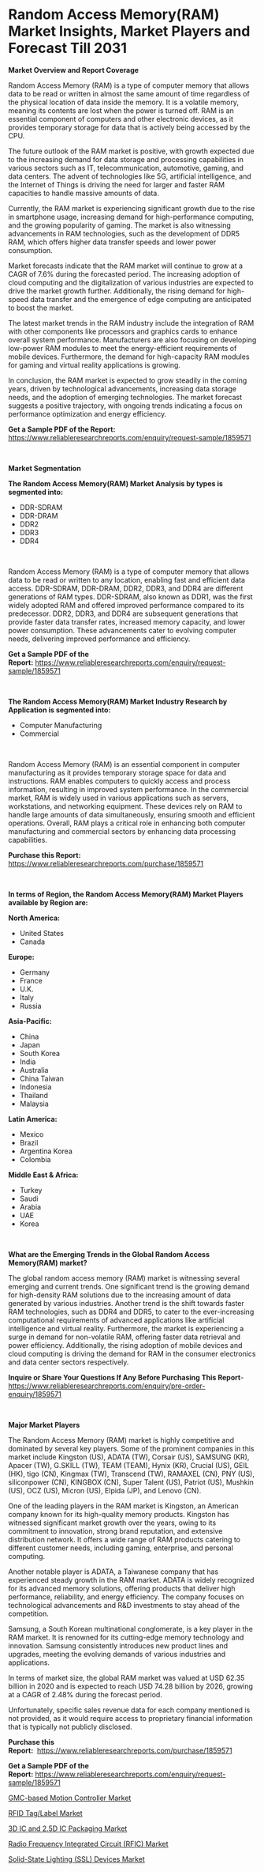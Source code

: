 <p><h1>Random Access Memory(RAM) Market Insights, Market Players and Forecast Till 2031</h1></p><p><strong>Market Overview and Report Coverage</strong></p>
<p><p>Random Access Memory (RAM) is a type of computer memory that allows data to be read or written in almost the same amount of time regardless of the physical location of data inside the memory. It is a volatile memory, meaning its contents are lost when the power is turned off. RAM is an essential component of computers and other electronic devices, as it provides temporary storage for data that is actively being accessed by the CPU.</p><p>The future outlook of the RAM market is positive, with growth expected due to the increasing demand for data storage and processing capabilities in various sectors such as IT, telecommunication, automotive, gaming, and data centers. The advent of technologies like 5G, artificial intelligence, and the Internet of Things is driving the need for larger and faster RAM capacities to handle massive amounts of data.</p><p>Currently, the RAM market is experiencing significant growth due to the rise in smartphone usage, increasing demand for high-performance computing, and the growing popularity of gaming. The market is also witnessing advancements in RAM technologies, such as the development of DDR5 RAM, which offers higher data transfer speeds and lower power consumption.</p><p>Market forecasts indicate that the RAM market will continue to grow at a CAGR of 7.6% during the forecasted period. The increasing adoption of cloud computing and the digitalization of various industries are expected to drive the market growth further. Additionally, the rising demand for high-speed data transfer and the emergence of edge computing are anticipated to boost the market.</p><p>The latest market trends in the RAM industry include the integration of RAM with other components like processors and graphics cards to enhance overall system performance. Manufacturers are also focusing on developing low-power RAM modules to meet the energy-efficient requirements of mobile devices. Furthermore, the demand for high-capacity RAM modules for gaming and virtual reality applications is growing.</p><p>In conclusion, the RAM market is expected to grow steadily in the coming years, driven by technological advancements, increasing data storage needs, and the adoption of emerging technologies. The market forecast suggests a positive trajectory, with ongoing trends indicating a focus on performance optimization and energy efficiency.</p></p>
<p><strong>Get a Sample PDF of the Report:</strong> <a href="https://www.reliableresearchreports.com/enquiry/request-sample/1859571">https://www.reliableresearchreports.com/enquiry/request-sample/1859571</a></p>
<p>&nbsp;</p>
<p><strong>Market Segmentation</strong></p>
<p><strong>The Random Access Memory(RAM) Market Analysis by types is segmented into:</strong></p>
<p><ul><li>DDR-SDRAM</li><li>DDR-DRAM</li><li>DDR2</li><li>DDR3</li><li>DDR4</li></ul></p>
<p>&nbsp;</p>
<p><p>Random Access Memory (RAM) is a type of computer memory that allows data to be read or written to any location, enabling fast and efficient data access. DDR-SDRAM, DDR-DRAM, DDR2, DDR3, and DDR4 are different generations of RAM types. DDR-SDRAM, also known as DDR1, was the first widely adopted RAM and offered improved performance compared to its predecessor. DDR2, DDR3, and DDR4 are subsequent generations that provide faster data transfer rates, increased memory capacity, and lower power consumption. These advancements cater to evolving computer needs, delivering improved performance and efficiency.</p></p>
<p><strong>Get a Sample PDF of the Report:</strong>&nbsp;<a href="https://www.reliableresearchreports.com/enquiry/request-sample/1859571">https://www.reliableresearchreports.com/enquiry/request-sample/1859571</a></p>
<p>&nbsp;</p>
<p><strong>The Random Access Memory(RAM) Market Industry Research by Application is segmented into:</strong></p>
<p><ul><li>Computer Manufacturing</li><li>Commercial</li></ul></p>
<p>&nbsp;</p>
<p><p>Random Access Memory (RAM) is an essential component in computer manufacturing as it provides temporary storage space for data and instructions. RAM enables computers to quickly access and process information, resulting in improved system performance. In the commercial market, RAM is widely used in various applications such as servers, workstations, and networking equipment. These devices rely on RAM to handle large amounts of data simultaneously, ensuring smooth and efficient operations. Overall, RAM plays a critical role in enhancing both computer manufacturing and commercial sectors by enhancing data processing capabilities.</p></p>
<p><strong>Purchase this Report:</strong>&nbsp; <a href="https://www.reliableresearchreports.com/purchase/1859571">https://www.reliableresearchreports.com/purchase/1859571</a></p>
<p>&nbsp;</p>
<p><strong>In terms of Region, the Random Access Memory(RAM) Market Players available by Region are:</strong></p>
<p>
    <p> <strong> North America: </strong>
        <ul>
            <li>United States</li>
            <li>Canada</li>
        </ul>
        </p> 
    <p> <strong> Europe: </strong>
        <ul>
            <li>Germany</li>
            <li>France</li>
            <li>U.K.</li>
            <li>Italy</li>
            <li>Russia</li>
        </ul>
        </p> 
    <p> <strong> Asia-Pacific: </strong>
        <ul>
            <li>China</li>
            <li>Japan</li>
            <li>South Korea</li>
            <li>India</li>
            <li>Australia</li>
            <li>China Taiwan</li>
            <li>Indonesia</li>
            <li>Thailand</li>
            <li>Malaysia</li>
        </ul>
        </p> 
    <p> <strong> Latin America: </strong>
        <ul>
            <li>Mexico</li>
            <li>Brazil</li>
            <li>Argentina Korea</li>
            <li>Colombia</li>
        </ul>
        </p> 
    <p> <strong> Middle East & Africa: </strong>
        <ul>
            <li>Turkey</li>
            <li>Saudi</li>
            <li>Arabia</li>
            <li>UAE</li>
            <li>Korea</li>
        </ul>
    </p>
    </p>
<p>&nbsp;</p>
<p><strong>What are the Emerging Trends in the Global Random Access Memory(RAM) market?</strong></p>
<p><p>The global random access memory (RAM) market is witnessing several emerging and current trends. One significant trend is the growing demand for high-density RAM solutions due to the increasing amount of data generated by various industries. Another trend is the shift towards faster RAM technologies, such as DDR4 and DDR5, to cater to the ever-increasing computational requirements of advanced applications like artificial intelligence and virtual reality. Furthermore, the market is experiencing a surge in demand for non-volatile RAM, offering faster data retrieval and power efficiency. Additionally, the rising adoption of mobile devices and cloud computing is driving the demand for RAM in the consumer electronics and data center sectors respectively.</p></p>
<p><strong>Inquire or Share Your Questions If Any Before Purchasing This Report</strong>- <a href="https://www.reliableresearchreports.com/enquiry/pre-order-enquiry/1859571">https://www.reliableresearchreports.com/enquiry/pre-order-enquiry/1859571</a></p>
<p>&nbsp;</p>
<p><strong>Major Market Players</strong></p>
<p><p>The Random Access Memory (RAM) market is highly competitive and dominated by several key players. Some of the prominent companies in this market include Kingston (US), ADATA (TW), Corsair (US), SAMSUNG (KR), Apacer (TW), G.SKILL (TW), TEAM (TEAM), Hynix (KR), Crucial (US), GEIL (HK), tigo (CN), Kingmax (TW), Transcend (TW), RAMAXEL (CN), PNY (US), siliconpower (CN), KINGBOX (CN), Super Talent (US), Patriot (US), Mushkin (US), OCZ (US), Micron (US), Elpida (JP), and Lenovo (CN).</p><p>One of the leading players in the RAM market is Kingston, an American company known for its high-quality memory products. Kingston has witnessed significant market growth over the years, owing to its commitment to innovation, strong brand reputation, and extensive distribution network. It offers a wide range of RAM products catering to different customer needs, including gaming, enterprise, and personal computing.</p><p>Another notable player is ADATA, a Taiwanese company that has experienced steady growth in the RAM market. ADATA is widely recognized for its advanced memory solutions, offering products that deliver high performance, reliability, and energy efficiency. The company focuses on technological advancements and R&D investments to stay ahead of the competition.</p><p>Samsung, a South Korean multinational conglomerate, is a key player in the RAM market. It is renowned for its cutting-edge memory technology and innovation. Samsung consistently introduces new product lines and upgrades, meeting the evolving demands of various industries and applications.</p><p>In terms of market size, the global RAM market was valued at USD 62.35 billion in 2020 and is expected to reach USD 74.28 billion by 2026, growing at a CAGR of 2.48% during the forecast period.</p><p>Unfortunately, specific sales revenue data for each company mentioned is not provided, as it would require access to proprietary financial information that is typically not publicly disclosed.</p></p>
<p><strong>Purchase this Report:</strong>&nbsp;&nbsp;<a href="https://www.reliableresearchreports.com/purchase/1859571">https://www.reliableresearchreports.com/purchase/1859571</a></p>
<p></p>
<p><strong>Get a Sample PDF of the Report:</strong>&nbsp;<a href="https://www.reliableresearchreports.com/enquiry/request-sample/1859571">https://www.reliableresearchreports.com/enquiry/request-sample/1859571</a></p>
<p><p><a href="https://github.com/ChiragRp1/Market-Research-Report-List-2/blob/main/gmc-based-motion-controller-market.md">GMC-based Motion Controller Market</a></p><p><a href="https://github.com/Chiragrp22/Market-Research-Report-List-2/blob/main/rfid-taglabel-market.md">RFID Tag/Label Market</a></p><p><a href="https://github.com/BryceTownsendr/Market-Research-Report-List-2/blob/main/3d-ic-and-25d-ic-packaging-market.md">3D IC and 2.5D IC Packaging Market</a></p><p><a href="https://github.com/ChiragRP21/Market-Research-Report-List-2/blob/main/radio-frequency-integrated-circuit-rfic-market.md">Radio Frequency Integrated Circuit (RFIC) Market</a></p><p><a href="https://github.com/Chiragrp23/Market-Research-Report-List-2/blob/main/solid-state-lighting-ssl-devices-market.md">Solid-State Lighting (SSL) Devices Market</a></p></p>